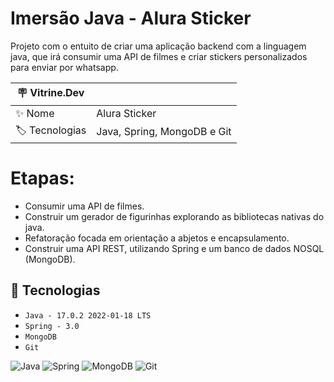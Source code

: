 # Imersão Java - Alura Sticker

Projeto com o entuito de criar uma aplicação backend com a linguagem java, que irá consumir uma API de filmes e criar stickers personalizados para enviar por whatsapp.

| 🪧 Vitrine.Dev |     |
| -------------  | --- |
| ✨ Nome        | Alura Sticker
| 🏷️ Tecnologias | Java, Spring, MongoDB e Git

# Etapas:
  - Consumir uma API de filmes.
  - Construir um gerador de figurinhas explorando as bibliotecas nativas do java.
  - Refatoração focada em orientação a abjetos e encapsulamento.
  - Construir uma API REST, utilizando Spring e um banco de dados NOSQL (MongoDB). 
  
## 🔨 Tecnologias

- ``Java - 17.0.2 2022-01-18 LTS``
- ``Spring - 3.0``
- ``MongoDB``
- ``Git``

 ![Java](https://img.shields.io/badge/java-%23ED8B00.svg?style=for-the-badge&logo=java&logoColor=white)
 ![Spring](https://img.shields.io/badge/spring-%236DB33F.svg?style=for-the-badge&logo=spring&logoColor=white)
 ![MongoDB](https://img.shields.io/badge/MongoDB-%234ea94b.svg?style=for-the-badge&logo=mongodb&logoColor=white)
 ![Git](https://img.shields.io/badge/git-%23F05033.svg?style=for-the-badge&logo=git&logoColor=white)
